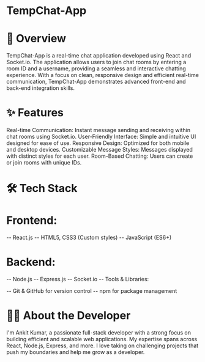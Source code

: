 # TempChat-App

# 🚀 Overview

TempChat-App is a real-time chat application developed using React and Socket.io. The application allows users to join chat rooms by entering a room ID and a username, 
providing a seamless and interactive chatting experience. With a focus on clean, responsive design and efficient real-time communication, TempChat-App demonstrates advanced
front-end and back-end integration skills.

# ✨ Features

Real-time Communication: Instant message sending and receiving within chat rooms using Socket.io.
User-Friendly Interface: Simple and intuitive UI designed for ease of use.
Responsive Design: Optimized for both mobile and desktop devices.
Customizable Message Styles: Messages displayed with distinct styles for each user.
Room-Based Chatting: Users can create or join rooms with unique IDs.

# 🛠️ Tech Stack
# Frontend:

-- React.js
-- HTML5, CSS3 (Custom styles)
-- JavaScript (ES6+)

# Backend:

-- Node.js
-- Express.js
-- Socket.io
-- Tools & Libraries:

-- Git & GitHub for version control
-- npm for package management

# 👨‍💻 About the Developer
I'm Ankit Kumar, a passionate full-stack developer with a strong focus on building efficient and scalable web applications. 
My expertise spans across React, Node.js, Express, and more. I love taking on challenging projects that push my boundaries and help me grow as a developer.
